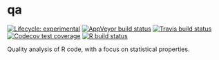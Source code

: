 
<!-- README.md is generated from README.Rmd. Please edit that file -->

# qa

<!-- badges: start -->

[![Lifecycle:
experimental](https://img.shields.io/badge/lifecycle-experimental-orange.svg)](https://www.tidyverse.org/lifecycle/#experimental)
[![AppVeyor build
status](https://ci.appveyor.com/api/projects/status/github/JSzitas/qa?branch=master&svg=true)](https://ci.appveyor.com/project/JSzitas/qa)
[![Travis build
status](https://travis-ci.com/JSzitas/qa.svg?branch=master)](https://travis-ci.com/JSzitas/qa)
[![Codecov test
coverage](https://codecov.io/gh/JSzitas/qa/branch/master/graph/badge.svg)](https://codecov.io/gh/JSzitas/qa?branch=master)
[![R build
status](https://github.com/JSzitas/qa/workflows/R-CMD-check/badge.svg)](https://github.com/JSzitas/qa/actions)
<!-- badges: end -->

Quality analysis of R code, with a focus on statistical properties.
